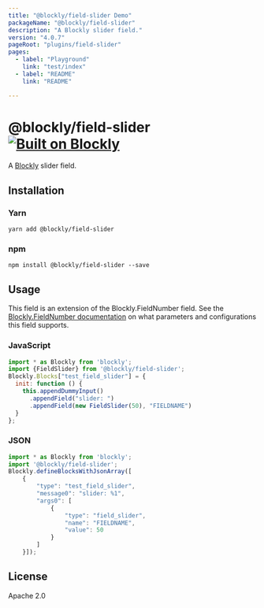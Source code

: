 ```yaml
---
title: "@blockly/field-slider Demo"
packageName: "@blockly/field-slider"
description: "A Blockly slider field."
version: "4.0.7"
pageRoot: "plugins/field-slider"
pages:
  - label: "Playground"
    link: "test/index"
  - label: "README"
    link: "README"

---
```

# @blockly/field-slider [![Built on Blockly](https://tinyurl.com/built-on-blockly)](https://github.com/google/blockly)

A [Blockly](https://www.npmjs.com/package/blockly) slider field.

## Installation

### Yarn
```
yarn add @blockly/field-slider
```

### npm
```
npm install @blockly/field-slider --save
```

## Usage
This field is an extension of the Blockly.FieldNumber field. See the [Blockly.FieldNumber documentation](https://developers.google.com/blockly/guides/create-custom-blocks/fields/built-in-fields/number#creation) on what parameters and configurations this field supports.

### JavaScript
```js
import * as Blockly from 'blockly';
import {FieldSlider} from '@blockly/field-slider';
Blockly.Blocks["test_field_slider"] = {
  init: function () {
    this.appendDummyInput()
      .appendField("slider: ")
      .appendField(new FieldSlider(50), "FIELDNAME")
  }
};
```
### JSON

```js
import * as Blockly from 'blockly';
import '@blockly/field-slider';
Blockly.defineBlocksWithJsonArray([
    {
        "type": "test_field_slider",
        "message0": "slider: %1",
        "args0": [
            {
                "type": "field_slider",
                "name": "FIELDNAME",
                "value": 50
            }
        ]
    }]);
```

## License

Apache 2.0
